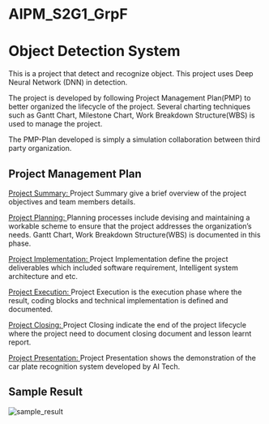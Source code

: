 # AIPM_S2G1_GrpF
Object Detection System
=====
This is a project that detect and recognize object. This project uses Deep Neural Network (DNN) in detection.

The project is developed by following Project Management Plan(PMP) to better organized the lifecycle of the project. Several charting techniques such as Gantt Chart, Milestone Chart, Work Breakdown Structure(WBS) is used to manage the project.

The PMP-Plan developed is simply a simulation collaboration between third party organization.

Project Management Plan
-----
[Project Summary: ](Project_Documentation/A-Project_Summary.md)
Project Summary give a brief overview of the project objectives and team members details.

[Project Planning: ](Project_Documentation/B-Project_Planning.md)
Planning processes include devising and maintaining a workable scheme to ensure that the project addresses the organization’s needs. Gantt Chart, Work Breakdown Structure(WBS) is documented in this phase.

[Project Implementation: ](Project_Documentation/C-Project_Implementation.md)
Project Implementation define the project deliverables which included software requirement, Intelligent system architecture and etc.

[Project Execution: ](Project_Documentation/D-Project_Execution.md)
Project Execution is the execution phase where the result, coding blocks and technical implementation is defined and documented.

[Project Closing: ](Project_Documentation/E-Project_Closing.md)
Project Closing indicate the end of the project lifecycle where the project need to document closing document and lesson learnt report.

[Project Presentation: ](Project_Documentation/F-Project_Presentation.md)
Project Presentation shows the demonstration of the car plate recognition system developed by AI Tech.

Sample Result
-----
![sample_result](https://github.com/lawlipyang/AIPM_S2G1_GrpF/blob/96811b4d146ac4fc10a56c66696c69cd408f5dcf/Project_Documentation/Assets/sample_result.png)
